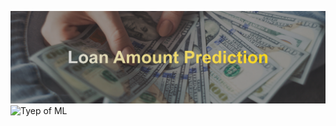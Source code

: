 ![banner](assets/github-cover-image.png)
![Tyep of ML](https://img.shields.io/badge/Type%20of%20ML-Regression-blue)


